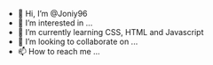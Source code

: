 - 👋 Hi, I’m @Joniy96
- 👀 I’m interested in ...
- 🌱 I’m currently learning CSS, HTML and Javascript
- 💞️ I’m looking to collaborate on ...
- 📫 How to reach me ...

<!---
Joniy96/Joniy96 is a ✨ special ✨ repository because its `README.md` (this file) appears on your GitHub profile.
You can click the Preview link to take a look at your changes.
--->
